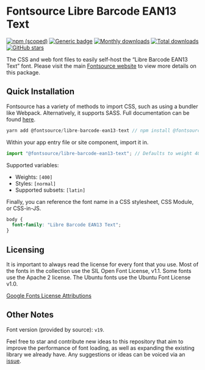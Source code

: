 # Fontsource Libre Barcode EAN13 Text

[![npm (scoped)](https://img.shields.io/npm/v/@fontsource/libre-barcode-ean13-text?color=brightgreen)](https://www.npmjs.com/package/@fontsource/libre-barcode-ean13-text) [![Generic badge](https://img.shields.io/badge/fontsource-passing-brightgreen)](https://github.com/fontsource/fontsource) [![Monthly downloads](https://badgen.net/npm/dm/@fontsource/libre-barcode-ean13-text)](https://github.com/fontsource/fontsource) [![Total downloads](https://badgen.net/npm/dt/@fontsource/libre-barcode-ean13-text)](https://github.com/fontsource/fontsource) [![GitHub stars](https://img.shields.io/github/stars/fontsource/fontsource.svg?style=social&label=Star)](https://github.com/fontsource/fontsource/stargazers)

The CSS and web font files to easily self-host the “Libre Barcode EAN13 Text” font. Please visit the main [Fontsource website](https://fontsource.org/fonts/libre-barcode-ean13-text) to view more details on this package.

## Quick Installation

Fontsource has a variety of methods to import CSS, such as using a bundler like Webpack. Alternatively, it supports SASS. Full documentation can be found [here](https://fontsource.org/docs/introduction).

```javascript
yarn add @fontsource/libre-barcode-ean13-text // npm install @fontsource/libre-barcode-ean13-text
```

Within your app entry file or site component, import it in.

```javascript
import "@fontsource/libre-barcode-ean13-text"; // Defaults to weight 400.
```

Supported variables:

- Weights: `[400]`
- Styles: `[normal]`
- Supported subsets: `[latin]`

Finally, you can reference the font name in a CSS stylesheet, CSS Module, or CSS-in-JS.

```css
body {
  font-family: "Libre Barcode EAN13 Text";
}
```



## Licensing

It is important to always read the license for every font that you use.
Most of the fonts in the collection use the SIL Open Font License, v1.1. Some fonts use the Apache 2 license. The Ubuntu fonts use the Ubuntu Font License v1.0.

[Google Fonts License Attributions](https://fonts.google.com/attribution)

## Other Notes

Font version (provided by source): `v19`.

Feel free to star and contribute new ideas to this repository that aim to improve the performance of font loading, as well as expanding the existing library we already have. Any suggestions or ideas can be voiced via an [issue](https://github.com/fontsource/fontsource/issues).
